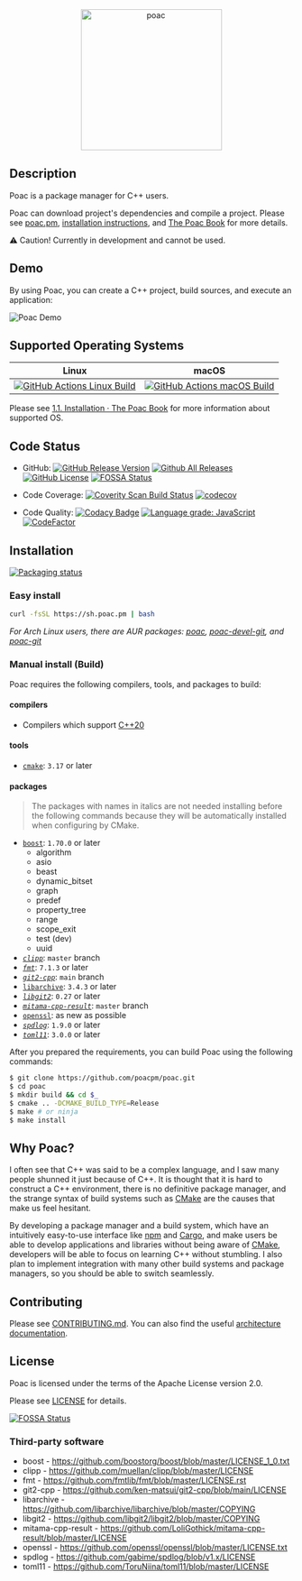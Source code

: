 <div align="center"><img alt="poac" width="250" src="https://github.com/poacpm/design/raw/main/images/logo.svg"></div>

## Description

Poac is a package manager for C++ users.

Poac can download project's dependencies and compile a project.
Please see [poac.pm](https://poac.pm), [installation instructions](https://doc.poac.pm/en/getting-started/installation.html), and [The Poac Book](https://doc.poac.pm) for more details.

:warning: Caution! Currently in development and cannot be used.

## Demo

By using Poac, you can create a C++ project, build sources, and execute an application:

![Poac Demo](https://user-images.githubusercontent.com/26405363/100546063-9b81d500-32a2-11eb-9018-01f05e8d9252.gif)

## Supported Operating Systems

| Linux | macOS |
|:-----:|:-----:|
|[![GitHub Actions Linux Build](https://github.com/poacpm/poac/workflows/Linux/badge.svg?branch=main)](https://github.com/poacpm/poac/actions?query=workflow%3A%22Linux%22)|[![GitHub Actions macOS Build](https://github.com/poacpm/poac/workflows/macOS/badge.svg?branch=main)](https://github.com/poacpm/poac/actions?query=workflow%3A%22macOS%22)|

<!--
 Windows |
:-------:|
[![GitHub Actions Windows Build](https://github.com/poacpm/poac/workflows/Windows/badge.svg?branch=main)](https://github.com/poacpm/poac/actions?query=workflow%3A%22Windows%22)|
-->

<!-- [![Appveyor build status](https://ci.appveyor.com/api/projects/status/6r7d0526he3nsq7l/branch/main?svg=true)](https://ci.appveyor.com/project/matken11235/poac/branch/main) -->

Please see [1.1. Installation · The Poac Book](https://doc.poac.pm/en/getting-started/installation.html#supported-operating-systems) for more information about supported OS.

## Code Status

* GitHub:
[![GitHub Release Version](https://img.shields.io/github/release/poacpm/poac.svg?style=flat)](https://github.com/poacpm/poac/releases)
[![Github All Releases](https://img.shields.io/github/downloads/poacpm/poac/total.svg)](https://github.com/poacpm/poac/releases)
[![GitHub License](https://img.shields.io/github/license/poacpm/poac.svg)](https://github.com/awslabs/aws-c-common/blob/main/LICENSE)
[![FOSSA Status](https://app.fossa.io/api/projects/git%2Bgithub.com%2Fpoacpm%2Fpoac.svg?type=shield)](https://app.fossa.io/projects/git%2Bgithub.com%2Fpoacpm%2Fpoac?ref=badge_shield)

* Code Coverage:
[![Coverity Scan Build Status](https://scan.coverity.com/projects/17677/badge.svg)](https://scan.coverity.com/projects/poacpm-poac)
[![codecov](https://codecov.io/gh/poacpm/poac/branch/main/graph/badge.svg)](https://codecov.io/gh/poacpm/poac)

* Code Quality:
[![Codacy Badge](https://app.codacy.com/project/badge/Grade/ac87f6b4a0284a2d8b88f3feb6c19f2b)](https://www.codacy.com/gh/poacpm/poac/dashboard?utm_source=github.com&amp;utm_medium=referral&amp;utm_content=poacpm/poac&amp;utm_campaign=Badge_Grade)
[![Language grade: JavaScript](https://img.shields.io/lgtm/grade/javascript/g/poacpm/poac.svg?logo=lgtm&logoWidth=18)](https://lgtm.com/projects/g/poacpm/poac/context:javascript)
[![CodeFactor](https://www.codefactor.io/repository/github/poacpm/poac/badge)](https://www.codefactor.io/repository/github/poacpm/poac)

## Installation

[![Packaging status](https://repology.org/badge/vertical-allrepos/poac.svg)](https://repology.org/project/poac/versions)

### Easy install

```bash
curl -fsSL https://sh.poac.pm | bash
```

*For Arch Linux users, there are AUR packages: [poac](https://aur.archlinux.org/packages/poac/), [poac-devel-git](https://aur.archlinux.org/packages/poac-devel-git), and [poac-git](https://aur.archlinux.org/packages/poac-git)*

### Manual install (Build)

Poac requires the following compilers, tools, and packages to build:

#### compilers

* Compilers which support [C++20](https://en.cppreference.com/w/cpp/20)

#### tools

* [`cmake`](https://github.com/Kitware/CMake): `3.17` or later

#### packages

> The packages with names in italics are not needed installing before the following commands
> because they will be automatically installed when configuring by CMake.

* [`boost`](https://github.com/boostorg): `1.70.0` or later
  * algorithm
  * asio
  * beast
  * dynamic_bitset
  * graph
  * predef
  * property_tree
  * range
  * scope_exit
  * test (dev)
  * uuid
* [_`clipp`_](https://github.com/muellan/clipp): `master` branch
* [_`fmt`_](https://github.com/fmtlib/fmt): `7.1.3` or later
* [_`git2-cpp`_](https://github.com/ken-matsui/git2-cpp): `main` branch
* [`libarchive`](https://github.com/libarchive/libarchive): `3.4.3` or later
* [_`libgit2`_](https://github.com/libgit2/libgit2): `0.27` or later
* [_`mitama-cpp-result`_](https://github.com/LoliGothick/mitama-cpp-result): `master` branch
* [`openssl`](https://github.com/openssl/openssl): as new as possible
* [_`spdlog`_](https://github.com/gabime/spdlog): `1.9.0` or later
* [_`toml11`_](https://github.com/ToruNiina/toml11): `3.0.0` or later

After you prepared the requirements, you can build Poac using the following commands:

```bash
$ git clone https://github.com/poacpm/poac.git
$ cd poac
$ mkdir build && cd $_
$ cmake .. -DCMAKE_BUILD_TYPE=Release
$ make # or ninja
$ make install
```

## Why Poac?

I often see that C++ was said to be a complex language, and I saw many people shunned it just because of C++.
It is thought that it is hard to construct a C++ environment, there is no definitive package manager, and the strange syntax of build systems such as [CMake](https://cmake.org) are the causes that make us feel hesitant.

By developing a package manager and a build system, which have an intuitively easy-to-use interface like [npm](https://www.npmjs.com) and [Cargo](https://github.com/rust-lang/cargo), and make users be able to develop applications and libraries without being aware of [CMake](https://cmake.org), developers will be able to focus on learning C++ without stumbling.
I also plan to implement integration with many other build systems and package managers, so you should be able to switch seamlessly.

## Contributing

Please see [CONTRIBUTING.md](https://github.com/poacpm/.github/blob/main/CONTRIBUTING.md).
You can also find the useful [architecture documentation](https://doc.poac.pm/en/architecture.html).

## License

Poac is licensed under the terms of the Apache License version 2.0.

Please see [LICENSE](LICENSE) for details.

[![FOSSA Status](https://app.fossa.io/api/projects/git%2Bgithub.com%2Fpoacpm%2Fpoac.svg?type=large)](https://app.fossa.io/projects/git%2Bgithub.com%2Fpoacpm%2Fpoac?ref=badge_large)

### Third-party software

* boost - <https://github.com/boostorg/boost/blob/master/LICENSE_1_0.txt>
* clipp - <https://github.com/muellan/clipp/blob/master/LICENSE>
* fmt - <https://github.com/fmtlib/fmt/blob/master/LICENSE.rst>
* git2-cpp - <https://github.com/ken-matsui/git2-cpp/blob/main/LICENSE>
* libarchive - <https://github.com/libarchive/libarchive/blob/master/COPYING>
* libgit2 - <https://github.com/libgit2/libgit2/blob/master/COPYING>
* mitama-cpp-result - <https://github.com/LoliGothick/mitama-cpp-result/blob/master/LICENSE>
* openssl - <https://github.com/openssl/openssl/blob/master/LICENSE.txt>
* spdlog - <https://github.com/gabime/spdlog/blob/v1.x/LICENSE>
* toml11 - <https://github.com/ToruNiina/toml11/blob/master/LICENSE>
